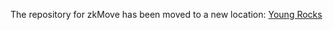 The repository for zkMove has been moved to a new location: [Young Rocks](https://github.com/young-rocks)
